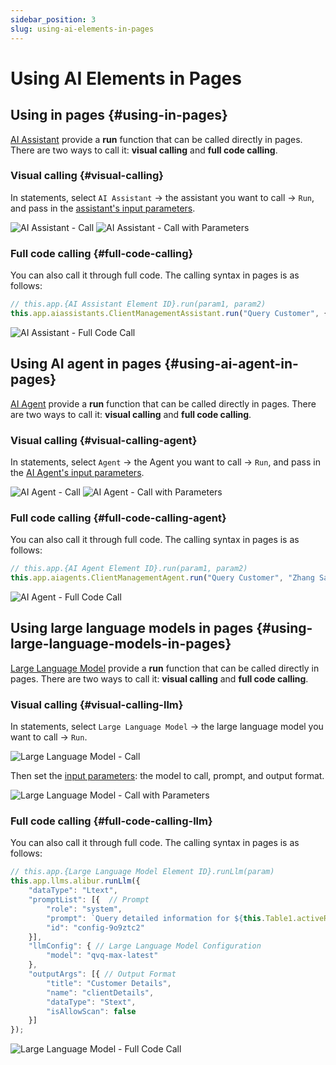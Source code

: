 ```yaml
---
sidebar_position: 3
slug: using-ai-elements-in-pages
---
```


# Using AI Elements in Pages

## Using in pages {#using-in-pages}

[AI Assistant](../ai-assistant) provide a **run** function that can be called directly in pages. There are two ways to call it: **visual calling** and **full code calling**.

### Visual calling {#visual-calling}

In statements, select `AI Assistant` → the assistant you want to call → `Run`, and pass in the [assistant's input parameters](../ai-assistant/ai-assistant-input-output#input-parameters).

![AI Assistant - Call](./img/call-assistant-in-page.png)
![AI Assistant - Call with Parameters](./img/call-assistant-in-page-input.png)

### Full code calling {#full-code-calling}
You can also call it through full code. The calling syntax in pages is as follows:

```javascript
// this.app.{AI Assistant Element ID}.run(param1, param2)
this.app.aiassistants.ClientManagementAssistant.run("Query Customer", {"paramA": "Zhang San"});
```

![AI Assistant - Full Code Call](./img/call-assistant-in-page-code.png)

## Using AI agent in pages {#using-ai-agent-in-pages}
[AI Agent](../ai-agent) provide a **run** function that can be called directly in pages. There are two ways to call it: **visual calling** and **full code calling**.

### Visual calling {#visual-calling-agent}

In statements, select `Agent` → the Agent you want to call → `Run`, and pass in the [AI Agent's input parameters](../ai-agent/agent-input-output#configuring-input-variables).

![AI Agent - Call](./img/call-agent-in-page.png)
![AI Agent - Call with Parameters](./img/call-agent-in-page-input.png)

### Full code calling {#full-code-calling-agent}
You can also call it through full code. The calling syntax in pages is as follows:

```javascript
// this.app.{AI Agent Element ID}.run(param1, param2)
this.app.aiagents.ClientManagementAgent.run("Query Customer", "Zhang San");
```

![AI Agent - Full Code Call](./img/call-agent-in-page-code.png)

## Using large language models in pages {#using-large-language-models-in-pages}
[Large Language Model](../ai-llm) provide a **run** function that can be called directly in pages. There are two ways to call it: **visual calling** and **full code calling**.

### Visual calling {#visual-calling-llm}

In statements, select `Large Language Model` → the large language model you want to call → `Run`.

![Large Language Model - Call](./img/call-llm-in-page.png)

Then set the [input parameters](../ai-llm/llm-input-output#call-llm-input): the model to call, prompt, and output format.

![Large Language Model - Call with Parameters](./img/call-llm-in-page-input.gif)

### Full code calling {#full-code-calling-llm}
You can also call it through full code. The calling syntax in pages is as follows:

```javascript
// this.app.{Large Language Model Element ID}.runLlm(param)
this.app.llms.alibur.runLlm({
    "dataType": "Ltext",
    "promptList": [{  // Prompt
        "role": "system",
        "prompt": `Query detailed information for ${this.Table1.activeRow.custName.value}`,
        "id": "config-9o9ztc2"
    }],
    "llmConfig": { // Large Language Model Configuration
        "model": "qvq-max-latest"
    },
    "outputArgs": [{ // Output Format
        "title": "Customer Details",
        "name": "clientDetails",
        "dataType": "Stext",
        "isAllowScan": false
    }]
});
```

![Large Language Model - Full Code Call](./img/call-llm-in-page-code.png)